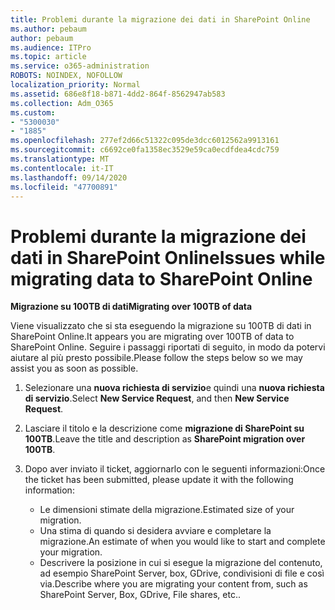 ```yaml
---
title: Problemi durante la migrazione dei dati in SharePoint Online
ms.author: pebaum
author: pebaum
ms.audience: ITPro
ms.topic: article
ms.service: o365-administration
ROBOTS: NOINDEX, NOFOLLOW
localization_priority: Normal
ms.assetid: 686e8f18-b871-4dd2-864f-8562947ab583
ms.collection: Adm_O365
ms.custom:
- "5300030"
- "1885"
ms.openlocfilehash: 277ef2d66c51322c095de3dcc6012562a9913161
ms.sourcegitcommit: c6692ce0fa1358ec3529e59ca0ecdfdea4cdc759
ms.translationtype: MT
ms.contentlocale: it-IT
ms.lasthandoff: 09/14/2020
ms.locfileid: "47700891"
---
```

# <a name="issues-while-migrating-data-to-sharepoint-online"></a><span data-ttu-id="bfb88-102">Problemi durante la migrazione dei dati in SharePoint Online</span><span class="sxs-lookup"><span data-stu-id="bfb88-102">Issues while migrating data to SharePoint Online</span></span>

<span data-ttu-id="bfb88-103">**Migrazione su 100TB di dati**</span><span class="sxs-lookup"><span data-stu-id="bfb88-103">**Migrating over 100TB of data**</span></span>

<span data-ttu-id="bfb88-104">Viene visualizzato che si sta eseguendo la migrazione su 100TB di dati in SharePoint Online.</span><span class="sxs-lookup"><span data-stu-id="bfb88-104">It appears you are migrating over 100TB of data to SharePoint Online.</span></span> <span data-ttu-id="bfb88-105">Seguire i passaggi riportati di seguito, in modo da potervi aiutare al più presto possibile.</span><span class="sxs-lookup"><span data-stu-id="bfb88-105">Please follow the steps below so we may assist you as soon as possible.</span></span> 

1. <span data-ttu-id="bfb88-106">Selezionare una **nuova richiesta di servizio**e quindi una **nuova richiesta di servizio**.</span><span class="sxs-lookup"><span data-stu-id="bfb88-106">Select **New Service Request**, and then **New Service Request**.</span></span> 
2. <span data-ttu-id="bfb88-107">Lasciare il titolo e la descrizione come **migrazione di SharePoint su 100TB**.</span><span class="sxs-lookup"><span data-stu-id="bfb88-107">Leave the title and description as **SharePoint migration over 100TB**.</span></span>
3. <span data-ttu-id="bfb88-108">Dopo aver inviato il ticket, aggiornarlo con le seguenti informazioni:</span><span class="sxs-lookup"><span data-stu-id="bfb88-108">Once the ticket has been submitted, please update it with the following information:</span></span> 

    - <span data-ttu-id="bfb88-109">Le dimensioni stimate della migrazione.</span><span class="sxs-lookup"><span data-stu-id="bfb88-109">Estimated size of your migration.</span></span>
    - <span data-ttu-id="bfb88-110">Una stima di quando si desidera avviare e completare la migrazione.</span><span class="sxs-lookup"><span data-stu-id="bfb88-110">An estimate of when you would like to start and complete your migration.</span></span>
    - <span data-ttu-id="bfb88-111">Descrivere la posizione in cui si esegue la migrazione del contenuto, ad esempio SharePoint Server, box, GDrive, condivisioni di file e così via.</span><span class="sxs-lookup"><span data-stu-id="bfb88-111">Describe where you are migrating your content from, such as SharePoint Server, Box, GDrive, File shares, etc..</span></span>

